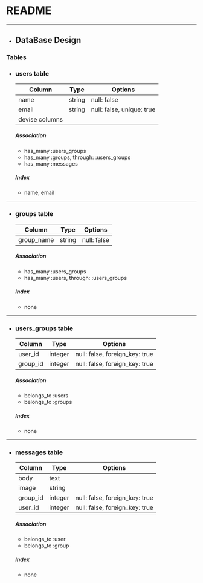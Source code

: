# README
___

- ## DataBase Design
### Tables

- ### users table
    |Column|Type|Options|
    |------|----|-------|
    |name|string|null: false|
    |email|string|null: false, unique: true|
    |devise columns||
    ##### Association
    - has_many :users_groups
    - has_many :groups, through: :users_groups
    - has_many :messages
    ##### Index
    - name, email
---

- ### groups table
    |Column|Type|Options|
    |------|----|-------|
    |group_name|string|null: false|
    ##### Association
    - has_many :users_groups
    - has_many :users, through: :users_groups
    ##### Index
    - none
---

- ### users_groups table
    |Column|Type|Options|
    |------|----|-------|
    |user_id|integer|null: false, foreign_key: true|
    |group_id|integer|null: false, foreign_key: true|
    ##### Association
    - belongs_to :users
    - belongs_to :groups
    ##### Index
    - none
---

- ### messages table
    |Column|Type|Options|
    |------|----|-------|
    |body|text||
    |image|string||
    |group_id|integer|null: false, foreign_key: true|
    |user_id|integer|null: false, foreign_key: true|
    ##### Association
    - belongs_to :user 
    - belongs_to :group
    ##### Index
    - none